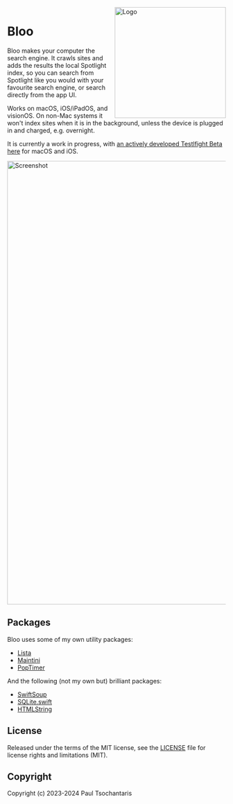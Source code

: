 <img src="https://ptsochantaris.github.io/trailer/BlooLogo.webp" alt="Logo" width=256 align="right">

Bloo
====

Bloo makes your computer the search engine. It crawls sites and adds the results the local Spotlight index, so you can search from Spotlight like you would with your favourite search engine, or search directly from the app UI.

Works on macOS, iOS/iPadOS, and visionOS. On non-Mac systems it won't index sites when it is in the background, unless the device is plugged in and charged, e.g. overnight.

It is currently a work in progress, with [an actively developed Testlfight Beta here](https://testflight.apple.com/join/MQrlEUdu) for macOS and iOS.

<img src="https://ptsochantaris.github.io/trailer/BlooScreenshot.png" alt="Screenshot" width=1024>

## Packages
Bloo uses some of my own utility packages:
- [Lista](https://github.com/ptsochantaris/lista)
- [Maintini](https://github.com/ptsochantaris/maintini)
- [PopTimer](https://github.com/ptsochantaris/pop-timer)

And the following (not my own but) brilliant packages:
- [SwiftSoup](https://github.com/scinfu/SwiftSoup)
- [SQLite.swift](https://github.com/stephencelis/SQLite.swift)
- [HTMLString](https://github.com/alexisakers/HTMLString)

## License

Released under the terms of the MIT license, see the [LICENSE](LICENSE.txt) file for license rights and limitations (MIT).

## Copyright

Copyright (c) 2023-2024 Paul Tsochantaris
